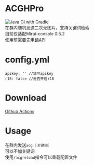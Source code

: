 # ACGHPro

![Java CI with Gradle](https://github.com/ShrBox/ACGH/workflows/Java%20CI%20with%20Gradle/badge.svg)  
在群内随机发送二次元图片，支持关键词检索  
目前仅适配Mirai-console 0.5.2  
使用前需要先[申请API](https://api.lolicon.app/#/setu?id=apikey)

# config.yml

```
apikey: '' //填写apikey
r18: false //是否开启r18
```

# Download

[Github Actions](https://github.com/ShrBox/ACGH/actions)

# Usage

在群内发送`acg [关键词]`  
可以不加关键词  
使用`/acgreload`指令可以重载配置文件